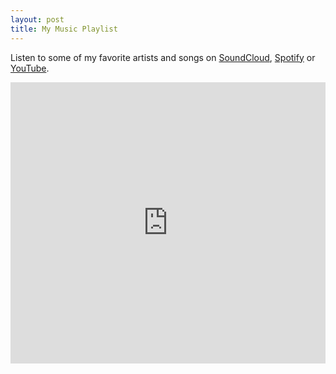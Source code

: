 ```yaml
---
layout: post
title: My Music Playlist
---
```


Listen to some of my favorite artists and songs on <a href="http://soundcloud.com/megdna/sets/singles" target="_blank">SoundCloud</a>, <a href="http://play.spotify.com/user/meg.dna/playlist/2zAIWqsw14tq5xguUUM1vL" target="_blank">Spotify</a> or <a href="http://www.youtube.com/playlist?list=PLrtPqIlLHMFaXEo4u0gqIV4FpAs5a1UUu" target="_blank">YouTube</a>.

<iframe width="100%" height="450" scrolling="no" frameborder="no" src="https://w.soundcloud.com/player/?url=https%3A//api.soundcloud.com/playlists/217177636&amp;auto_play=false&amp;hide_related=false&amp;show_comments=true&amp;show_user=true&amp;show_reposts=false&amp;visual=true"></iframe>